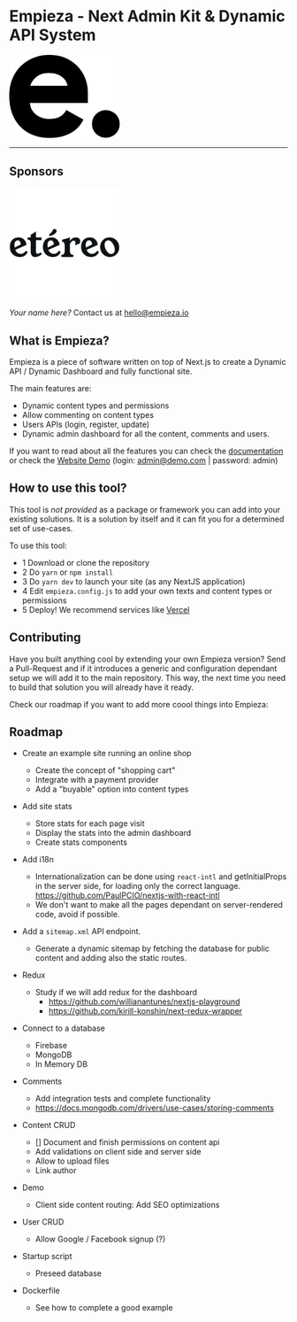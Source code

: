 # Empieza - Next Admin Kit & Dynamic API System

<img src="./public/static/logos/logo.svg" width="200px" />

------

## Sponsors 

<img src="./public/static/sponsors/etereo.png" width="200px" />

*Your name here?* Contact us at hello@empieza.io 


## What is Empieza? 

Empieza is a piece of software written on top of Next.js to create a Dynamic API / Dynamic Dashboard and fully functional site. 

The main features are:
- Dynamic content types and permissions
- Allow commenting on content types
- Users APIs (login, register, update)
- Dynamic admin dashboard for all the content, comments and users.

If you want to read about all the features you can check the [documentation](./static-pages/p/documentation.md) or check the [Website Demo](https://empieza-next.now.sh/) (login: admin@demo.com | password: admin)

## How to use this tool?

This tool is *not provided* as a package or framework you can add into your existing solutions. It is a solution by itself and it can fit you for a determined set of use-cases. 

To use this tool:
- 1 Download or clone the repository
- 2 Do `yarn` or `npm install` 
- 3 Do `yarn dev` to launch your site (as any NextJS application)
- 4 Edit `empieza.config.js` to add your own texts and content types or permissions
- 5 Deploy! We recommend services like [Vercel](https://vercel.com)

## Contributing

Have you built anything cool by extending your own Empieza version? Send a Pull-Request and if it introduces a generic and configuration dependant setup we will add it to the main repository. This way, the next time you need to build that solution you will already have it ready.

Check our roadmap if you want to add more coool things into Empieza: 

## Roadmap

- Create an example site running an online shop
  - Create the concept of "shopping cart"
  - Integrate with a payment provider
  - Add a "buyable" option into content types

- Add site stats
  - Store stats for each page visit
  - Display the stats into the admin dashboard
  - Create stats components

- Add i18n
  - Internationalization can be done using `react-intl` and getInitialProps in the server side, for loading only the correct language. https://github.com/PaulPCIO/nextjs-with-react-intl
  - We don't want to make all the pages dependant on server-rendered code, avoid if possible.

- Add a `sitemap.xml` API endpoint. 
  - Generate a dynamic sitemap by fetching the database for public content and adding also the static routes.

- Redux
  - Study if we will add redux for the dashboard 
    - https://github.com/willianantunes/nextjs-playground
    - https://github.com/kirill-konshin/next-redux-wrapper

- Connect to a database
  - Firebase
  - MongoDB
  - In Memory DB

- Comments
  - Add integration tests and complete functionality
  - https://docs.mongodb.com/drivers/use-cases/storing-comments
  
- Content CRUD
  - [] Document and finish permissions on content api
  - Add validations on client side and server side
  - Allow to upload files
  - Link author
- Demo
  - Client side content routing: Add SEO optimizations

- User CRUD
  - Allow Google / Facebook signup (?)

- Startup script
  - Preseed database 

- Dockerfile
  - See how to complete a good example